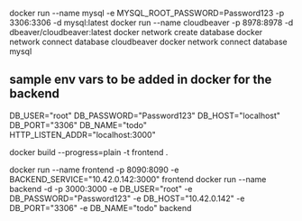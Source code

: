 docker run --name mysql -e MYSQL_ROOT_PASSWORD=Password123 -p 3306:3306 -d mysql:latest
docker run --name cloudbeaver -p 8978:8978 -d dbeaver/cloudbeaver:latest
docker network create database
docker network connect database cloudbeaver
docker network connect database mysql

## sample env vars to be added in docker for the backend

DB_USER="root"
DB_PASSWORD="Password123"
DB_HOST="localhost"
DB_PORT="3306"
DB_NAME="todo"
HTTP_LISTEN_ADDR="localhost:3000"

docker build --progress=plain -t frontend .

docker run --name frontend -p 8090:8090 -e BACKEND_SERVICE="10.42.0.142:3000" frontend
docker run --name backend -d -p 3000:3000 -e DB_USER="root" -e DB_PASSWORD="Password123" -e DB_HOST="10.42.0.142" -e DB_PORT="3306" -e DB_NAME="todo" backend
